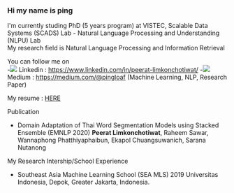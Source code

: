 ### Hi my name is ping 
I'm currently studing PhD (5 years program) at VISTEC, Scalable Data Systems (SCADS) Lab - Natural Language Processing and Understanding (NLPU) Lab<br>
My research field is Natural Language Processing and Information Retrieval <br>

You can follow me on<br>
-<img src="https://img.icons8.com/fluent/16/000000/linkedin.png"/> Linkedin : https://www.linkedin.com/in/peerat-limkonchotiwat/
-<img src="https://img.icons8.com/ios-filled/16/000000/medium-new.png"/> Medium : https://medium.com/@pingloaf (Machine Learning, NLP, Research Paper)

My resume : <a href="https://www.canva.com/design/DAD_PhIrk_s/dOK7uyn37C3xwEvvX-CMow/view?utm_content=DAD_PhIrk_s&utm_campaign=designshare&utm_medium=link&utm_source=sharebutton">HERE</a> <br>

Publication
- Domain Adaptation of Thai Word Segmentation Models using Stacked Ensemble (EMNLP 2020) <b>Peerat Limkonchotiwat</b>, Raheem Sawar, Wannaphong Phatthiyaphaibun, Ekapol Chuangsuwanich, Sarana Nutanong

My Research Intership/School Experience 
- Southeast Asia Machine Learning  School (SEA MLS) 2019 Universitas Indonesia, Depok, Greater Jakarta, Indonesia.
<!--
**mrpeerat/mrpeerat** is a ✨ _special_ ✨ repository because its `README.md` (this file) appears on your GitHub profile.

Here are some ideas to get you started:

- 🔭 I’m currently working on ...
- 🌱 I’m currently learning ...
- 👯 I’m looking to collaborate on ...
- 🤔 I’m looking for help with ...
- 💬 Ask me about ...
- 📫 How to reach me: ...
- 😄 Pronouns: ...
- ⚡ Fun fact: ...
-->
